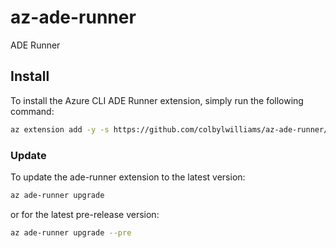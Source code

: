 # az-ade-runner

ADE Runner

## Install

To install the Azure CLI ADE Runner extension, simply run the following command:

```sh
az extension add -y -s https://github.com/colbylwilliams/az-ade-runner/releases/latest/download/ade_runner-0.0.1-py3-none-any.whl
```

### Update

To update the ade-runner extension to the latest version:

```sh
az ade-runner upgrade
```

or for the latest pre-release version:

```sh
az ade-runner upgrade --pre
```
